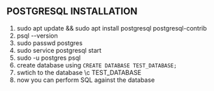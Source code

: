 ## POSTGRESQL INSTALLATION
1. sudo apt update && sudo apt install postgresql postgresql-contrib
2. psql --version
3. sudo passwd postgres
4. sudo service postgresql start
5. sudo -u postgres psql
6. create database using `CREATE DATABASE TEST_DATABASE;`
7. swtich to the database \c TEST_DATABASE
8. now you can perform SQL against the database
